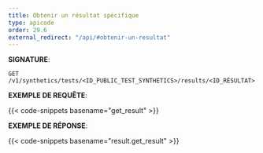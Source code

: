 ```yaml
---
title: Obtenir un résultat spécifique
type: apicode
order: 29.6
external_redirect: "/api/#obtenir-un-resultat"
---
```


**SIGNATURE**:

`GET /v1/synthetics/tests/<ID_PUBLIC_TEST_SYNTHETICS>/results/<ID_RÉSULTAT>`

**EXEMPLE DE REQUÊTE**:

{{< code-snippets basename="get_result" >}}

**EXEMPLE DE RÉPONSE**:

{{< code-snippets basename="result.get_result" >}}
